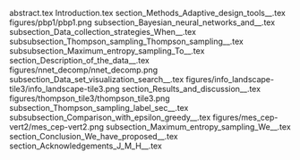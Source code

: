 abstract.tex
Introduction.tex
section_Methods_Adaptive_design_tools__.tex
figures/pbp1/pbp1.png
subsection_Bayesian_neural_networks_and__.tex
subsection_Data_collection_strategies_When__.tex
subsubsection_Thompson_sampling_Thompson_sampling__.tex
subsubsection_Maximum_entropy_sampling_To__.tex
section_Description_of_the_data__.tex
figures/nnet_decomp/nnet_decomp.png
subsection_Data_set_visualization_search__.tex
figures/info_landscape-tile3/info_landscape-tile3.png
section_Results_and_discussion__.tex
figures/thompson_tile3/thompson_tile3.png
subsection_Thompson_sampling_label_sec__.tex
subsubsection_Comparison_with_epsilon_greedy__.tex
figures/mes_cep-vert2/mes_cep-vert2.png
subsection_Maximum_entropy_sampling_We__.tex
section_Conclusion_We_have_proposed__.tex
section_Acknowledgements_J_M_H__.tex
